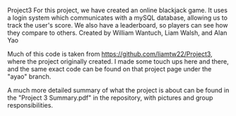 Project3
For this project, we have created an online blackjack game. It uses a login system which communicates with a mySQL database, allowing us to track the user's score. We also have a leaderboard, so players can see how they compare to others.
Created by William Wantuch, Liam Walsh, and Alan Yao

Much of this code is taken from https://github.com/liamtw22/Project3, where the project originally created. I made some touch ups here and there, and the same exact code can be found on that project page under the "ayao" branch.

A much more detailed summary of what the project is about can be found in the "Project 3 Summary.pdf" in the repository, with pictures and group responsibilities.
